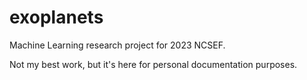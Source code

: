 # exoplanets
 Machine Learning research project for 2023 NCSEF. 

Not my best work, but it's here for personal documentation purposes. 
